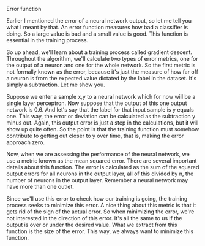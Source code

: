 Error function

Earlier I mentioned the error of a neural network output, so let me tell you what I meant by that. An error function measures how bad a classifier is doing. So a large value is bad and a small value is good. This function is essential in the training process. 

So up ahead, we'll learn about a training process called gradient descent. Throughout the algorithm, we'll calculate two types of error metrics, one for the output of a neuron and one for the whole network. So the first metric is not formally known as the error, because it's just the measure of how far off a neuron is from the expected value dictated by the label in the dataset. It's simply a subtraction. Let me show you. 

Suppose we enter a sample x,y to a neural network which for now will be a single layer perceptron. Now suppose that the output of this one output network is 0.6. And let's say that the label for that input sample is y equals one. This way, the error or deviation can be calculated as the subtraction y minus out. Again, this output error is just a step in the calculations, but it will show up quite often. So the point is that the training function must somehow contribute to getting out closer to y over time, that is, making the error approach zero. 

Now, when we are assessing the performance of the neural network, we use a metric known as the mean squared error. There are several important details about this function. The error is calculated as the sum of the squared output errors for all neurons in the output layer, all of this divided by n, the number of neurons in the output layer. Remember a neural network may have more than one outlet. 

Since we'll use this error to check how our training is going, the training process seeks to minimize this error. A nice thing about this metric is that it gets rid of the sign of the actual error. So when minimizing the error, we're not interested in the direction of this error. It's all the same to us if the output is over or under the desired value. What we extract from this function is the size of the error. This way, we always want to minimize this function.